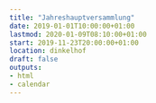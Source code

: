 ```yaml
---
title: "Jahreshauptversammlung"
date: 2019-01-01T10:00:00+01:00
lastmod: 2020-01-09T08:10:00+01:00
start: 2019-11-23T20:00:00+01:00
location: dinkelhof
draft: false
outputs:
- html
- calendar
---
```

